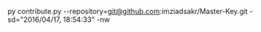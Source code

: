 py contribute.py --repository=git@github.com:imziadsakr/Master-Key.git -sd="2016/04/17, 18:54:33" -nw